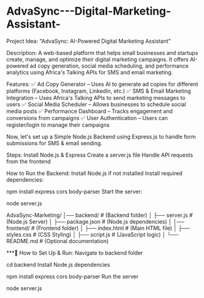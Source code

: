 # AdvaSync---Digital-Marketing-Assistant-
Project Idea:
"AdvaSync: AI-Powered Digital Marketing Assistant"

Description:
A web-based platform that helps small businesses and startups create, manage, and optimize their digital marketing campaigns. It offers AI-powered ad copy generation, social media scheduling, and performance analytics using Africa's Talking APIs for SMS and email marketing.

Features:
✅ Ad Copy Generator – Uses AI to generate ad copies for different platforms (Facebook, Instagram, LinkedIn, etc.)
✅ SMS & Email Marketing Integration – Uses Africa's Talking APIs to send marketing messages to users
✅ Social Media Scheduler – Allows businesses to schedule social media posts
✅ Performance Dashboard – Tracks engagement and conversions from campaigns
✅ User Authentication – Users can register/login to manage their campaigns

Now, let's set up a Simple Node.js Backend using Express.js to handle form submissions for SMS & email sending.

Steps:
Install Node.js & Express
Create a server.js file
Handle API requests from the frontend

How to Run the Backend:
Install Node.js if not installed
Install required dependencies:

npm install express cors body-parser
Start the server:

node server.js

AdvaSync-Marketing/
│── backend/            # (Backend folder)
│   ├── server.js       # (Node.js Server)
│   ├── package.json    # (Node.js dependencies)
│
│── frontend/           # (Frontend folder)
│   ├── index.html      # (Main HTML file)
│   ├── styles.css      # (CSS Styling)
│   ├── script.js       # (JavaScript logic)
│
└── README.md           # (Optional documentation)


***🚀 How to Set Up & Run:
Navigate to backend folder

cd backend
Install Node.js dependencies

npm install express cors body-parser
Run the server

node server.js
